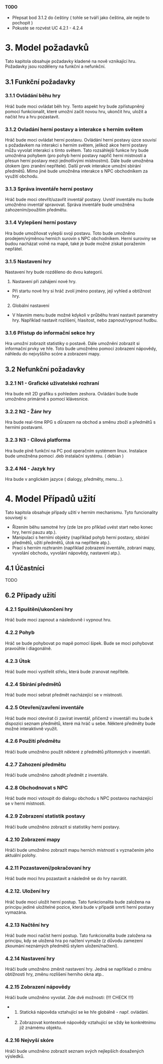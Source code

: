 #### TODO
- Přepsat bod 3.1.2 do češtiny ( tohle se tváří jako čeština, ale nejde to pochopit )
- Pokuste se rozvést UC 4.2.1 - 4.2.4



# 3\. Model požadavků
Tato kapitola obsahuje požadavky kladené na nově vznikající hru. Požadavky jsou rozděleny na funkční a nefunkční.


## 3.1 Funkční požadavky

### 3.1.1 Ovládání běhu hry
Hráč bude moci ovládat běh hry. Tento aspekt hry bude zpřístupněný pomocí funkcionalit, které umožní začít novou hru, ukončit hru, uložit a načíst hru a hru pozastavit.

### 3.1.2 Ovladání herní postavy a interakce s herním světem
Hráč bude moci ovládat herní postavu. Ovládání herní postavy úzce souvisí s požadavkem na interakci s herním světem, jelikož akce herní postavy můžu vyvolat interakci s tímto světem.
Tato rozsáhlejší funkce hry bude umožněna pohybem (pro pohyb herní postavy napříč herní místností a přesun herní postavy mezi jednotlivými místnostmi).
Dále bude umožněna útokem (pro zranění nepřítele). Další prvek interakce umožní sbírání předmětů. Mimo jiné bude umožněna interakce s NPC obchodníkem za využití obchodu.

### 3.1.3 Správa inventáře herní postavy
Hráč bude moci otevřít/uzavřít inventář postavy. Uvnitř inventáře mu bude umožněno inventář spravovat. Správa inventáře bude umožněna zahozením/použitím předmětu.

### 3.1.4 Vylepšení herní postavy
Hra bude umožňovat vylepši svoji postavu. Toto bude umožněno prodejem/výměnou herních surovin s NPC obchodníkem. Herní suroviny se budou nacházat volně na mapě, také je bude možné získat poražením nepřátel.

### 3.1.5 Nastavení hry
Nastavení hry bude rozděleno do dvou kategorií.

1. Nastavení při zahájení nové hry.
  - Při startu nové hry si hráč zvolí jméno postavy, její vyhled a obtížnost hry.
2. Globální nastavení
  - V hlavním menu bude možné kdykoli v průběhu hraní nastavit parametry hry. Například nastavit rozlišení, hlasitost, nebo zapnout/vypnout hudbu.


### 3.1.6 Přístup do informační sekce hry
Hra umožní zobrazit statistiky o postavě. Dále umožnění zobrazit si informační prvky ve hře. Toto bude umožněno pomocí zobrazení nápovědy, náhledu do nejvyššího scóre a zobrazení mapy.

## 3.2 Nefunkční požadavky

### 3.2.1 N1 -  Grafické uživatelské rozhraní  
  Hra bude mít 2D grafiku s pohledem zeshora. Ovládání bude bude umožněno primárně s pomocí klávesnice.

### 3.2.2 N2 - Žánr hry
  Hra bude real-time RPG s důrazem na obchod a směnu zboží a předmětů s herními postavami.

### 3.2.3 N3 - Cílová platforma
Hra bude plně funkční na PC pod operačním systémem linux. Instalace bude umožněna pomocí .deb instalační systému. ( debian )

### 3.2.4 N4 - Jazyk hry
Hra bude v anglickém jazyce ( dialogy, předměty, menu...).


# 4\.  Model Případů užití
Tato kapitola obsahuje případy užití v herním mechanismu. Tyto funcionality souvisejí s:
- Řízením běhu samotné hry (zde lze pro příklad uvést start nebo konec hry, herní pauzu atp.).
- Manipulací s herními objekty (například pohyb herní postavy, sbírání předmětů, užití předmětů, útok na nepřítele atp.).
- Prací s herním rozhraním (například zobrazení inventáře, zobraní mapy, vyvolání obchodu, vyvolání nápovědy, nastavení atp.).

## 4.1 Účastníci
TODO

## 6.2 Případy užití

### 4.2.1 Spuštění/ukončení hry
Hráč bude moci zapnout a následovně i vypnout hru.

### 4.2.2 Pohyb
Hráč se bude pohybovat po mapě pomocí šipek. Bude se moci pohybovat pravoúhle i diagonálně.

### 4.2.3 Útok
Hráč bude moci vystřelit střelu, která bude zranovat nepřítele.

### 4.2.4 Sbírání předmětů
Hráč bude moci sebrat předmět nacházející se v místnosti.

### 4.2.5 Otevření/zavření inventáře
Hráč bude moci otevírat či zavírat inventář, přičemž v inventáři mu bude k dispozici seznam předmětů, které má hráč u sebe. Některé předměty bude možné interaktivně využít.

### 4.2.6 Použití předmětu
Hráči bude umožněno použít některé z předmětů přítomných v inventáři.

### 4.2.7 Zahození předmětu
Hráči bude umožněno zahodit předmět z inventáře.

### 4.2.8 Obchodnovat s NPC
Hráč bude moci vstoupit do dialogu obchodu s NPC postavou nacházející se v herní místnosti.

### 4.2.9 Zobrazení statistik postavy
Hráči bude umožněno zobrazit si statistiky herní postavy.

### 4.2.10 Zobrazení mapy
Hráči bude umožněno zobrazit mapu herních místností s vyznačením jeho aktuální polohy.

### 4.2.11 Pozastavení/pokračovaní hry
Hráč bude moci hru pozastavit a následně se do hry navrátit.

### 4.2.12. Uložení hry
Hráč bude moci uložit herní postup. Tato funkcionalita bude založena na principu jediné uložitelné pozice, která bude v případě smrti herní postavy vymazána.

### 4.2.13 Načtění hry
Hráč bude moci načíst herní postup. Tato funkcionalita bude založena na principu, kdy se uložená hra po načtení vymaže (z důvodu zamezení zkoumání neznámých předmětů stylem uložení/načtení).

### 4.2.14 Nastavení hry
Hráči bude umožněno změnit nastavení hry. Jedná se například o změnu obtížnosti hry, změnu rozlišení herního okna atp..

### 4.2.15 Zobrazení nápovědy
Hráči bude umožněno vyvolat. Zde dvě možnosti: (!!! CHECK !!!)
- 1) Statická nápověda vztahující se ke hře globálně - např. ovládání.
- 2) Zobrazovat kontextové nápovědy vztahující se vždy ke konkrétnímu již známému objektu.

### 4.2.16 Nejvyší skóre
Hráči bude umožněno zobrazit seznam svých nejlepších dosažených výsledků.
